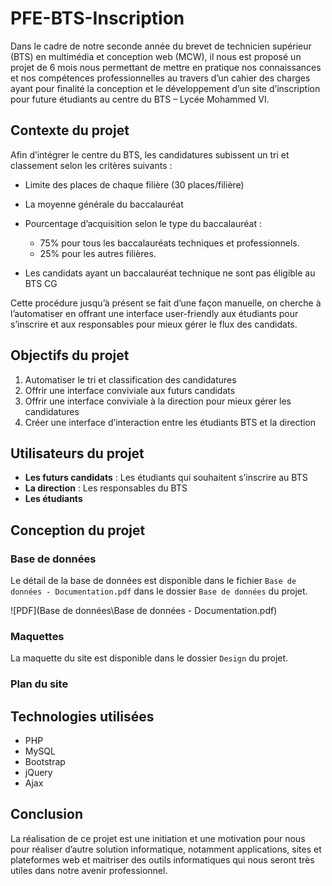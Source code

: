 # PFE-BTS-Inscription
Dans le cadre de notre seconde année du brevet de technicien supérieur (BTS) en multimédia et conception web (MCW), il nous est proposé un projet de 6 mois nous permettant de mettre en pratique nos connaissances et nos compétences professionnelles au travers d’un cahier des charges ayant pour finalité la conception et le développement d’un site d’inscription pour future étudiants au centre du BTS – Lycée Mohammed VI.


## Contexte du projet
Afin d’intégrer le centre du BTS, les candidatures subissent un tri et classement selon les critères suivants :
- Limite des places de chaque filière (30 places/filière)
- La moyenne générale du baccalauréat
- Pourcentage d’acquisition selon le type du baccalauréat :
    - 75% pour tous les baccalauréats techniques et professionnels.
    - 25% pour les autres filières.

- Les candidats ayant un baccalauréat technique ne sont pas éligible au BTS CG 

Cette procédure jusqu’à présent se fait d’une façon manuelle, on cherche à l’automatiser en offrant une interface user-friendly aux étudiants pour s’inscrire et aux responsables pour mieux gérer le flux des candidats.



## Objectifs du projet
1.	Automatiser le tri et classification des candidatures
2.	Offrir une interface conviviale aux futurs candidats
3.	Offrir une interface conviviale à la direction pour mieux gérer les candidatures
4.	Créer une interface d’interaction entre les étudiants BTS et la direction

## Utilisateurs du projet
-	**Les futurs candidats** : Les étudiants qui souhaitent s’inscrire au BTS
-	**La direction** : Les responsables du BTS
-	**Les étudiants** 

## Conception du projet
### Base de données
Le détail de la base de données est disponible dans le fichier `Base de données - Documentation.pdf` dans le dossier `Base de données` du projet.

![PDF](Base de données\Base de données - Documentation.pdf)


### Maquettes

La maquette du site est disponible dans le dossier `Design` du projet.

### Plan du site


## Technologies utilisées
- PHP
- MySQL
- Bootstrap
- jQuery
- Ajax


## Conclusion
La réalisation de ce projet est une initiation et une motivation pour nous pour réaliser d’autre solution informatique, notamment applications, sites et plateformes web et maitriser des outils informatiques qui nous seront très utiles dans notre avenir professionnel.


